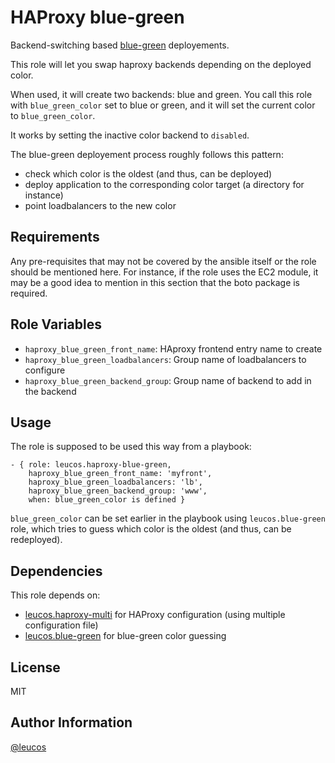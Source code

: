 HAProxy blue-green
==================

Backend-switching based [blue-green](http://martinfowler.com/bliki/BlueGreenDeployment.html) deployements.

This role will let you swap haproxy backends depending on the deployed color.

When used, it will create two backends: blue and green. You call this role with `blue_green_color` set to blue or green, and it will set the current color to `blue_green_color`.

It works by setting the inactive color backend to `disabled`.

The blue-green deployement process roughly follows this pattern:
- check which color is the oldest (and thus, can be deployed)
- deploy application to the corresponding color target (a directory for instance)
- point loadbalancers to the new color

Requirements
------------

Any pre-requisites that may not be covered by the ansible itself or the role should be mentioned here. For instance, if the role uses the EC2 module, it may be a good idea to mention in this section that the boto package is required.

Role Variables
--------------

  - `haproxy_blue_green_front_name`: HAproxy frontend entry name to create
  - `haproxy_blue_green_loadbalancers`: Group name of loadbalancers to configure
  - `haproxy_blue_green_backend_group`: Group name of backend to add in the backend

Usage
-----

The role is supposed to be used this way from a playbook:

    - { role: leucos.haproxy-blue-green,
        haproxy_blue_green_front_name: 'myfront',
        haproxy_blue_green_loadbalancers: 'lb',
        haproxy_blue_green_backend_group: 'www',
        when: blue_green_color is defined }

`blue_green_color` can be set earlier in the playbook using `leucos.blue-green` role, which tries to guess which color is the oldest (and thus, can be redeployed).

Dependencies
------------

This role depends on:
- [leucos.haproxy-multi](https://github.com/leucos/ansible-haproxy-multi) for HAProxy configuration (using multiple configuration file)
- [leucos.blue-green](https://github.com/leucos/ansible-blue-green) for blue-green color guessing 

License
-------

MIT

Author Information
------------------

[@leucos](https://github.com/leucos)
